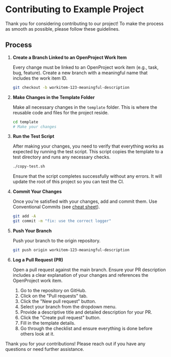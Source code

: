 # Contributing to Example Project

Thank you for considering contributing to our project! To make the process as smooth as possible, please follow these guidelines.

## Process

1. **Create a Branch Linked to an OpenProject Work Item**

   Every change must be linked to an OpenProject work item (e.g., task, bug, feature). Create a new branch with a meaningful name that includes the work item ID.

   ```sh
   git checkout -b workitem-123-meaningful-description
   ```

2. **Make Changes in the Template Folder**

   Make all necessary changes in the `template` folder. This is where the reusable code and files for the project reside.

   ```sh
   cd template
   # Make your changes
   ```

3. **Run the Test Script**

   After making your changes, you need to verify that everything works as expected by running the test script. This script copies the template to a test directory and runs any necessary checks.

   ```sh
   ./copy-test.sh
   ```

   Ensure that the script completes successfully without any errors. It will update the root of this project so you can test the CI.

4. **Commit Your Changes**

   Once you're satisfied with your changes, add and commit them. Use Conventional Commits (see [cheat sheet](https://gist.github.com/qoomon/5dfcdf8eec66a051ecd85625518cfd13)).

   ```sh
   git add -A
   git commit -m "fix: use the correct logger"
   ```

5. **Push Your Branch**

   Push your branch to the origin repository.

   ```sh
   git push origin workitem-123-meaningful-description
   ```

6. **Log a Pull Request (PR)**

   Open a pull request against the main branch. Ensure your PR description includes a clear explanation of your changes and references the OpenProject work item.

   1. Go to the repository on GitHub.
   2. Click on the "Pull requests" tab.
   3. Click the "New pull request" button.
   4. Select your branch from the dropdown menu.
   5. Provide a descriptive title and detailed description for your PR.
   6. Click the "Create pull request" button.
   7. Fill in the template details.
   8. Go through the checklist and ensure everything is done before others look at it.

Thank you for your contributions! Please reach out if you have any questions or need further assistance.